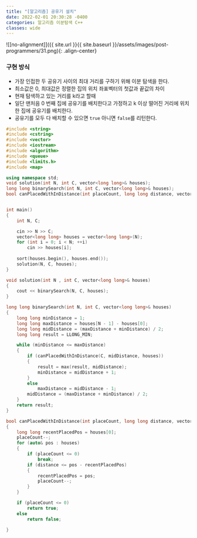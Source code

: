 ```yaml
---
title: "[알고리즘] 공유기 설치"
date: 2022-02-01 20:30:28 -0400
categories: 알고리즘 이분탐색 C++
classes: wide
---
```


![[no-alignment]]({{ site.url }}{{ site.baseurl }}/assets/images/post-programmers/31.png){: .align-center}

### 구현 방식

- 가장 인접한 두 공유기 사이의 최대 거리를 구하기 위해 이분 탐색을 한다.
- 최소값은 0, 최대값은 정렬한 집의 위치 좌표벡터의 첫값과 끝값의 차이
- 현재 탐색하고 있는 거리를 k라고 할때 
- 일단 맨처음 0 번째 집에 공유기를 배치한다고 가정하고 k 이상 떨어진 거리에 위치한 집에 공유기를 배치한다.
- 공유기를 모두 다 배치할 수 있으면 `true` 아니면 `false`를 리턴한다.

```cpp
#include <string>
#include <cstring>
#include <vector>
#include <iostream>
#include <algorithm>
#include <queue>
#include <limits.h>
#include <map>

using namespace std;
void solution(int N, int C, vector<long long>& houses);
long long binarySearch(int N, int C, vector<long long>& houses);
bool canPlacedWithInDistance(int placeCount, long long distance, vector<long long>& houses);


int main()
{
    int N, C;

    cin >> N >> C;
    vector<long long> houses = vector<long long>(N);
    for (int i = 0; i < N; ++i)
        cin >> houses[i];
    
    sort(houses.begin(), houses.end());
    solution(N, C, houses);
}

void solution(int N , int C, vector<long long>& houses)
{
    cout << binarySearch(N, C, houses);
}

long long binarySearch(int N, int C, vector<long long>& houses)
{
    long long minDistance = 1;
    long long maxDistance = houses[N - 1] - houses[0];
    long long midDistance = (maxDistance + minDistance) / 2;
    long long result = LLONG_MIN;

    while (minDistance <= maxDistance)
    {
        if (canPlacedWithInDistance(C, midDistance, houses))
        {
            result = max(result, midDistance);
            minDistance = midDistance + 1;
        }
        else
            maxDistance = midDistance - 1;
        midDistance = (maxDistance + minDistance) / 2;
    }
    return result;
}

bool canPlacedWithInDistance(int placeCount, long long distance, vector<long long>& houses)
{
    long long recentPlacedPos = houses[0];
    placeCount--;
    for (auto& pos : houses)
    {
        if (placeCount <= 0)
            break;
        if (distance <= pos - recentPlacedPos)
        {
            recentPlacedPos = pos;
            placeCount--;
        }
    }

    if (placeCount <= 0)
        return true;
    else
        return false;

}

```
